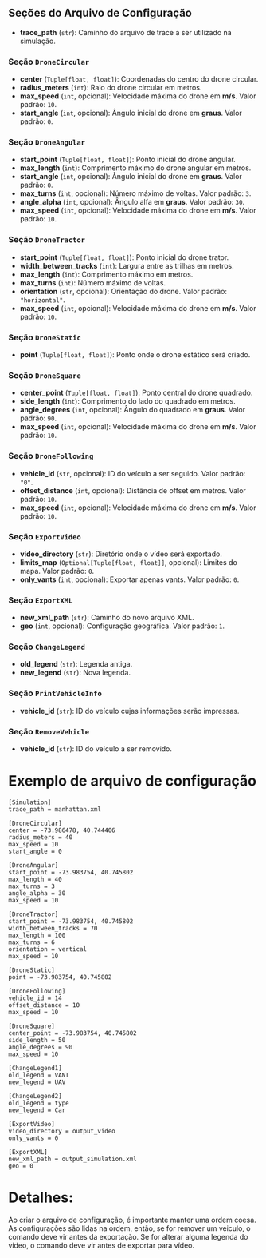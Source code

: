 ## Seções do Arquivo de Configuração

- **trace_path** (`str`): Caminho do arquivo de trace a ser utilizado na simulação.

### Seção `DroneCircular`

- **center** (`Tuple[float, float]`): Coordenadas do centro do drone circular.
- **radius_meters** (`int`): Raio do drone circular em metros.
- **max_speed** (`int`, opcional): Velocidade máxima do drone em **m/s**. Valor padrão: `10`.
- **start_angle** (`int`, opcional): Ângulo inicial do drone em **graus**. Valor padrão: `0`.

### Seção `DroneAngular`

- **start_point** (`Tuple[float, float]`): Ponto inicial do drone angular.
- **max_length** (`int`): Comprimento máximo do drone angular em metros.
- **start_angle** (`int`, opcional): Ângulo inicial do drone em **graus**. Valor padrão: `0`.
- **max_turns** (`int`, opcional): Número máximo de voltas. Valor padrão: `3`.
- **angle_alpha** (`int`, opcional): Ângulo alfa em **graus**. Valor padrão: `30`.
- **max_speed** (`int`, opcional): Velocidade máxima do drone em **m/s**. Valor padrão: `10`.

### Seção `DroneTractor`

- **start_point** (`Tuple[float, float]`): Ponto inicial do drone trator.
- **width_between_tracks** (`int`): Largura entre as trilhas em metros.
- **max_length** (`int`): Comprimento máximo em metros.
- **max_turns** (`int`): Número máximo de voltas.
- **orientation** (`str`, opcional): Orientação do drone. Valor padrão: `"horizontal"`.
- **max_speed** (`int`, opcional): Velocidade máxima do drone em **m/s**. Valor padrão: `10`.

### Seção `DroneStatic`

- **point** (`Tuple[float, float]`): Ponto onde o drone estático será criado.

### Seção `DroneSquare`

- **center_point** (`Tuple[float, float]`): Ponto central do drone quadrado.
- **side_length** (`int`): Comprimento do lado do quadrado em metros.
- **angle_degrees** (`int`, opcional): Ângulo do quadrado em **graus**. Valor padrão: `90`.
- **max_speed** (`int`, opcional): Velocidade máxima do drone em **m/s**. Valor padrão: `10`.

### Seção `DroneFollowing`

- **vehicle_id** (`str`, opcional): ID do veículo a ser seguido. Valor padrão: `"0"`.
- **offset_distance** (`int`, opcional): Distância de offset em metros. Valor padrão: `10`.
- **max_speed** (`int`, opcional): Velocidade máxima do drone em **m/s**. Valor padrão: `10`.

### Seção `ExportVideo`

- **video_directory** (`str`): Diretório onde o vídeo será exportado.
- **limits_map** (`Optional[Tuple[float, float]]`, opcional): Limites do mapa. Valor padrão: `0`.
- **only_vants** (`int`, opcional): Exportar apenas vants. Valor padrão: `0`.

### Seção `ExportXML`

- **new_xml_path** (`str`): Caminho do novo arquivo XML.
- **geo** (`int`, opcional): Configuração geográfica. Valor padrão: `1`.

### Seção `ChangeLegend`

- **old_legend** (`str`): Legenda antiga.
- **new_legend** (`str`): Nova legenda.

### Seção `PrintVehicleInfo`

- **vehicle_id** (`str`): ID do veículo cujas informações serão impressas.

### Seção `RemoveVehicle`

- **vehicle_id** (`str`): ID do veículo a ser removido.

# Exemplo de arquivo de configuração

```
[Simulation]
trace_path = manhattan.xml

[DroneCircular]
center = -73.986478, 40.744406
radius_meters = 40
max_speed = 10
start_angle = 0

[DroneAngular]
start_point = -73.983754, 40.745802
max_length = 40
max_turns = 3
angle_alpha = 30
max_speed = 10

[DroneTractor]
start_point = -73.983754, 40.745802
width_between_tracks = 70
max_length = 100
max_turns = 6
orientation = vertical
max_speed = 10

[DroneStatic]
point = -73.983754, 40.745802

[DroneFollowing]
vehicle_id = 14
offset_distance = 10
max_speed = 10

[DroneSquare]
center_point = -73.983754, 40.745802
side_length = 50
angle_degrees = 90
max_speed = 10

[ChangeLegend1]
old_legend = VANT
new_legend = UAV

[ChangeLegend2]
old_legend = type
new_legend = Car

[ExportVideo]
video_directory = output_video
only_vants = 0

[ExportXML]
new_xml_path = output_simulation.xml
geo = 0
```

# Detalhes:

Ao criar o arquivo de configuração, é importante manter uma ordem coesa. As configurações são lidas na ordem, então, se for remover um veiculo, o comando deve vir antes da exportação.
Se for alterar alguma legenda do vídeo, o comando deve vir antes de exportar para vídeo.